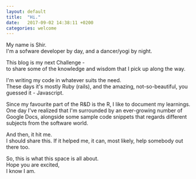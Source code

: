 ```yaml
---
layout: default
title:  "Hi."
date:   2017-09-02 14:38:11 +0200
categories: welcome
---
```

<p> My name is Shir. <br> 
	I'm a sofware developer by day, and a dancer/yogi by night.
</p>
<p>
	This blog is my next Challenge - <br>
	to share some of the knowledge and wisdom that I pick up along the way.
</p><p>
	I'm writing my code in whatever suits the need. <br>
	These days it's mostly Ruby (rails), and the amazing, not-so-beautiful, you guessed it - Javascript.
</p><p>
	Since my favourite part of the R&D is the R, I like to document my learnings. <br>
	One day I've realized that I'm surrounded by an ever-growing number of Google Docs, alongside some sample code snippets that regards different subjects from the software world.
</p><p>
	And then, it hit me. <br>
	I should share this. If it helped me, it can, most likely, help somebody out there too.
</p><p>
	So, this is what this space is all about. <br>
	Hope you are excited, <br>
	I know I am.
</p>